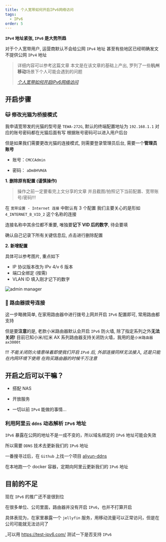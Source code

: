 ```yaml
---
title: 个人宽带如何开启IPv6网络访问
tags:
  - IPv6
order: 5
---
```


**`IPv4` 地址紧张, `IPv6` 是大势所趋**

对于个人宽带用户, 运营商默认不会给公网 `IPv4` 地址
甚至有些地区已经明确发文不提供公网 `IPv4` 地址

> 详细内容可以参考这篇文章
> 本文是在该文章的基础上产出, 罗列了一些**杭州移动**场景下个人可能会遇到的问题
>
> _[个人宽带如何开启IPv6网络访问](%3Chttps://ipw.cn/doc/ipv6/user/enable_ipv6.html%3E)_

## 开启步骤

### 🐱 修改光猫为**桥接**模式

我申请宽带发的光猫的型号是 `TEWA-272G`, 默认的终端配置地址为 `192.168.1.1`
对应的账号密码都在光猫后面有写
根据账号密码可以进入用户后台

但是如果我们需要更改光猫的连接模式, 则需要登录管理员后台, 需要一个**管理员账号**

- 账号：`CMCCAdmin`

- 密码： `aDm8H%MdA`

**1. 删除原有配置 (谨慎操作)**

> 操作之前一定要看完上文分享的文章
> 并且截图/拍照记下当前配置、宽带账号/密码!!!

在 `宽带设置 - Internet 连接` 中默认有 3 个配置
我们主要关心的是形如 `4_INTERNET_B_VID_2` 这个名称的连接

连接名称中其余位都不重要, 唯独要**记下 VID 后的数字**, 待会要填

确认自己记录下所有关键信息后, 点击进行删除配置

**2. 新增配置**

具体可以参考图片, 重点如下

- IP 协议版本改为 IPv 4/v 6 版本
- 端口全绑定 (按需)
- VLAN ID 填入刚才记下的数字

![admin manager](https://cdn.jsdelivr.net/gh/logycoconut/pic-repo/daily/%E7%A7%BB%E5%8A%A8%E5%AE%BD%E5%B8%A6%20admin.png)

### 📡 路由器拨号连接

这一步略微简单, 在家用路由器中进行拨号上网并开启 `IPv6` 配置即可, 常用路由都支持

但是要**注意**的是, 老款小米路由器默认会开启 `IPv6` 防火墙, 除了指定系列之外**无法关闭!**
目前已知小米/红米 AX 系列路由器支持关闭防火墙，我用的是`小米路由器 ax3000t`

_!!! 不能关闭防火墙意味着即使我们开启 `IPv6` 后, 外部连接同样无法接入, 还是只能在内网环境下使用_
_在购买路由器的时候千万注意_

## 开启之后可以干嘛？

- 搭配 NAS

- 开放服务

- 一切以前 `IPv4` 能做的事情...

### 利用阿里云 `ddns` 动态解析 `IPv6` 地址

`IPv6` 暴露在公网的地址不是一成不变的，所以域名绑定的 `IPv6` 地址可能会失效

所以需要 `DDNS` 技术去更新我们的 `IPv6` 地址

一番搜寻过后，在 `Github` 上找一个项目 [aliyun-ddns](https://github.com/sanjusss/aliyun-ddns)

在本地跑一个 docker 容器，定期向阿里云更新我们的 `IPv6` 地址

## 目前的不足

现在 `IPv6` 的推广还不是很到位

在很多单位、公司里面，路由器并没有开启 `IPv6`，也并不打算开启

具体表现为，在家里暴露一个 `jellyfin` 服务，用移动流量可以正常访问，但是在公司可能就无法访问了

_可以用 <https://test-ipv6.com/> 测试一下是否支持 `IPv6`
